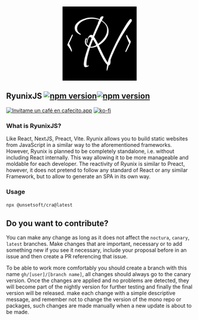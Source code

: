 <img src="./assets/logo.png"  width="200" height="200" style="
    display: block;
    margin: 0 auto;" />

## RyunixJS [![npm version](https://img.shields.io/npm/v/@unsetsoft/ryunixjs.svg?style=flat)](https://www.npmjs.com/package/@unsetsoft/ryunixjs)[![npm version](https://img.shields.io/npm/v/@unsetsoft/ryunixjs/nightly.svg?style=flat)](https://www.npmjs.com/package/@unsetsoft/ryunixjs/v/nightly)

[![Invitame un café en cafecito.app](https://cdn.cafecito.app/imgs/buttons/button_3.svg)](https://cafecito.app/neyunse) [![ko-fi](https://ko-fi.com/img/githubbutton_sm.svg)](https://ko-fi.com/A1314KEV)

### What is RyunixJS?

Like React, NextJS, Preact, Vite. Ryunix allows you to build static websites from JavaScript in a similar way to the aforementioned frameworks. However, Ryunix is planned to be completely standalone, i.e. without including React internally. This way allowing it to be more manageable and moldable for each developer. The reactivity of Ryunix is similar to Preact, however, it does not pretend to follow any standard of React or any similar Framework, but to allow to generate an SPA in its own way.

### Usage

`npx @unsetsoft/cra@latest`

## Do you want to contribute?

You can make any change as long as it does not affect the `noctura`, `canary`, `latest` branches. Make changes that are important, necessary or to add something new if you see it necessary, include your proposal before in an issue and then create a PR referencing that issue.

To be able to work more comfortably you should create a branch with this name `gh/[user]/[branch name]`, all changes should always go to the canary version. Once the changes are applied and no problems are detected, they will become part of the nightly version for further testing and finally the final version will be released. make each change with a simple descriptive message, and remember not to change the version of the mono repo or packages, such changes are made manually when a new update is about to be made.
